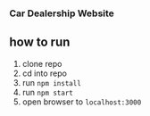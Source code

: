 ### Car Dealership Website

## how to run
1. clone repo
2. cd into repo
3. run `npm install`
4. run `npm start`
5. open browser to `localhost:3000`